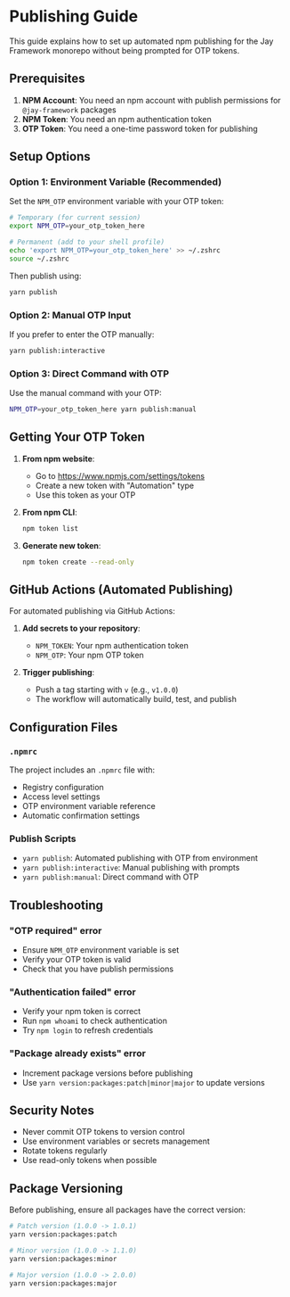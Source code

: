 # Publishing Guide

This guide explains how to set up automated npm publishing for the Jay Framework monorepo without being prompted for OTP tokens.

## Prerequisites

1. **NPM Account**: You need an npm account with publish permissions for `@jay-framework` packages
2. **NPM Token**: You need an npm authentication token
3. **OTP Token**: You need a one-time password token for publishing

## Setup Options

### Option 1: Environment Variable (Recommended)

Set the `NPM_OTP` environment variable with your OTP token:

```bash
# Temporary (for current session)
export NPM_OTP=your_otp_token_here

# Permanent (add to your shell profile)
echo 'export NPM_OTP=your_otp_token_here' >> ~/.zshrc
source ~/.zshrc
```

Then publish using:
```bash
yarn publish
```

### Option 2: Manual OTP Input

If you prefer to enter the OTP manually:
```bash
yarn publish:interactive
```

### Option 3: Direct Command with OTP

Use the manual command with your OTP:
```bash
NPM_OTP=your_otp_token_here yarn publish:manual
```

## Getting Your OTP Token

1. **From npm website**:
   - Go to https://www.npmjs.com/settings/tokens
   - Create a new token with "Automation" type
   - Use this token as your OTP

2. **From npm CLI**:
   ```bash
   npm token list
   ```

3. **Generate new token**:
   ```bash
   npm token create --read-only
   ```

## GitHub Actions (Automated Publishing)

For automated publishing via GitHub Actions:

1. **Add secrets to your repository**:
   - `NPM_TOKEN`: Your npm authentication token
   - `NPM_OTP`: Your npm OTP token

2. **Trigger publishing**:
   - Push a tag starting with `v` (e.g., `v1.0.0`)
   - The workflow will automatically build, test, and publish

## Configuration Files

### `.npmrc`
The project includes an `.npmrc` file with:
- Registry configuration
- Access level settings
- OTP environment variable reference
- Automatic confirmation settings

### Publish Scripts

- `yarn publish`: Automated publishing with OTP from environment
- `yarn publish:interactive`: Manual publishing with prompts
- `yarn publish:manual`: Direct command with OTP

## Troubleshooting

### "OTP required" error
- Ensure `NPM_OTP` environment variable is set
- Verify your OTP token is valid
- Check that you have publish permissions

### "Authentication failed" error
- Verify your npm token is correct
- Run `npm whoami` to check authentication
- Try `npm login` to refresh credentials

### "Package already exists" error
- Increment package versions before publishing
- Use `yarn version:packages:patch|minor|major` to update versions

## Security Notes

- Never commit OTP tokens to version control
- Use environment variables or secrets management
- Rotate tokens regularly
- Use read-only tokens when possible

## Package Versioning

Before publishing, ensure all packages have the correct version:

```bash
# Patch version (1.0.0 -> 1.0.1)
yarn version:packages:patch

# Minor version (1.0.0 -> 1.1.0)
yarn version:packages:minor

# Major version (1.0.0 -> 2.0.0)
yarn version:packages:major
``` 